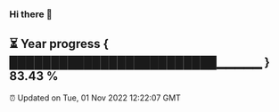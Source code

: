 ### Hi there 👋
⏳ Year progress { █████████████████████████▁▁▁▁▁ } 83.43 %
---
⏰ Updated on Tue, 01 Nov 2022 12:22:07 GMT

